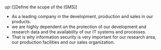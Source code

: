 up::[[Define the scope of the ISMS]]

- As a leading company in the development, production and sales in our products.
- we are highly dependent on the protection of our development and research data and the availability of our IT systems and processes.
- That is why information security is very important for our research area, our production facilities and our sales organization.